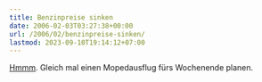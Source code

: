 ```yaml
---
title: Benzinpreise sinken
date: 2006-02-03T03:27:38+00:00
url: /2006/02/benzinpreise-sinken/
lastmod: 2023-09-10T19:14:12+07:00
---
```

[Hmmm][1]. Gleich mal einen Mopedausflug fürs Wochenende planen.

 [1]: http://asia.news.yahoo.com/060203/4/2f7ow.html
